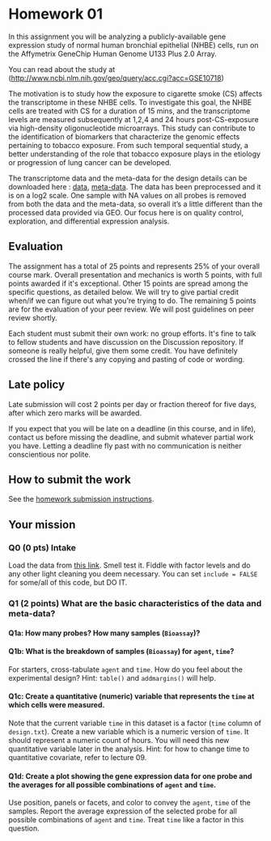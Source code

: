 Homework 01
======================================================================

In this assignment you will be analyzing a publicly-available gene expression study of normal human bronchial epithelial (NHBE) cells, run on the Affymetrix GeneChip Human Genome U133 Plus 2.0 Array.

You can read about the study at (http://www.ncbi.nlm.nih.gov/geo/query/acc.cgi?acc=GSE10718)

The motivation is to study how the exposure to cigarette smoke (CS) affects the transcriptome in these NHBE cells. To investigate this goal, the NHBE cells are treated with CS for a duration of 15 mins, and the transcriptome levels are measured subsequently at 1,2,4 and 24 hours post-CS-exposure via high-density oligonucleotide microarrays. This study can contribute to the identification of biomarkers that characterize the genomic effects pertaining to tobacco exposure. From such temporal sequential study, a better understanding of the role that tobacco exposure plays in the etiology or progression of lung cancer can be developed. 

The transcriptome data and the meta-data for the design details can be downloaded here : [data](https://github.com/STAT540-UBC/STAT540-UBC.github.io/blob/master/homework/hw01/hw1Data/data.txt.gz?raw=true), [meta-data](https://raw.githubusercontent.com/STAT540-UBC/STAT540-UBC.github.io/master/homework/hw01/hw1Data/design.txt). The data has been preprocessed and it is on a log2 scale. One sample with NA values on all probes is removed from both the data and the meta-data, so overall it’s a little different than the processed data provided via GEO. Our focus here is on quality control, exploration, and differential expression analysis. 

## Evaluation

The assignment has a total of 25 points and represents 25% of your overall course mark. Overall presentation and mechanics is worth 5 points, with full points awarded if it's exceptional. Other 15 points are spread among the specific questions, as detailed below. We will try to give partial credit when/if we can figure out what you're trying to do. The remaining 5 points are for the evaluation of your peer review. We will post guidelines on peer review shortly.

Each student must submit their own work: no group efforts. It's fine to talk to fellow students and have discussion on the Discussion repository. If someone is really helpful, give them some credit. You have definitely crossed the line if there's any copying and pasting of code or wording. 

## Late policy

Late submission will cost 2 points per day or fraction thereof
for five days, after which zero marks will be awarded.

If you expect that you will be late on a deadline (in this course, and
in life), contact us before missing the deadline, and submit whatever
partial work you have. Letting a deadline fly past with no
communication is neither conscientious nor polite.

## How to submit the work

See the [homework submission instructions](https://github.com/STAT540-UBC/STAT540-UBC.github.io/blob/master/homework/hw_submission-instructions.html). 


## Your mission

### Q0 **(0 pts)** Intake

Load the data from [this link](https://github.com/STAT540-UBC/STAT540-UBC.github.io/tree/master/homework/hw01/hw1Data). Smell test it. Fiddle with factor levels and do any other light cleaning you deem necessary. You can set `include = FALSE` for some/all of this code, but DO IT.


### Q1 **(2 points)** What are the basic characteristics of the data and meta-data? 

#### Q1a: How many probes? How many samples (`Bioassay`)?

#### Q1b: What is the breakdown of samples (`Bioassay`) for `agent`, `time`?

For starters, cross-tabulate `agent` and `time`. How do you feel about the experimental design? Hint: `table()` and `addmargins()` will help.


#### Q1c: Create a quantitative (numeric) variable that represents the `time` at which cells were measured. 

Note that the current variable `time` in this dataset is a factor (`time` column of `design.txt`). Create a new variable which is a numeric version of `time`. It should represent a numeric count of hours. You will need this new quantitative variable later in the analysis. Hint: for how to change time to quantitative covariate, refer to lecture 09.


#### Q1d: Create a plot showing the gene expression data for one probe and the averages for all possible combinations of `agent` and `time`.

Use position, panels or facets, and color to convey the `agent`, `time` of the samples. Report the average expression of the selected probe for all possible combinations of `agent` and `time`. Treat `time` like a factor in this question.






